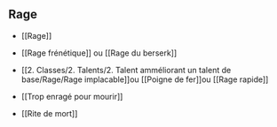 ## Rage

-   [[Rage]]
    
-   [[Rage frénétique]] ou [[Rage du berserk]]
    
-   [[2. Classes/2. Talents/2. Talent amméliorant un talent de base/Rage/Rage implacable]]ou [[Poigne de fer]]ou [[Rage rapide]]
    
-   [[Trop enragé pour mourir]]
    
-   [[Rite de mort]]
    